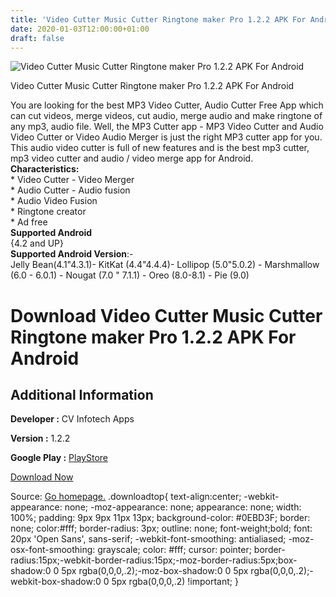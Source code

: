 ```yaml
---
title: 'Video Cutter Music Cutter Ringtone maker Pro 1.2.2 APK For Android'
date: 2020-01-03T12:00:00+01:00
draft: false
---
```


![Video Cutter Music Cutter Ringtone maker Pro 1.2.2 APK For Android](https://i1.wp.com/apkhome.net/wp-content/uploads/2020/01/Video-Cutter-Music-Cutter-Ringtone-maker-Pro-1.2.2.png "Video Cutter Music Cutter Ringtone maker Pro 1.2.2 APK For Android")

  

Video Cutter Music Cutter Ringtone maker Pro 1.2.2 APK For Android

You are looking for the best MP3 Video Cutter, Audio Cutter Free App which can cut videos, merge videos, cut audio, merge audio and make ringtone of any mp3, audio file. Well, the MP3 Cutter app - MP3 Video Cutter and Audio Video Cutter or Video Audio Merger is just the right MP3 cutter app for you. This audio video cutter is full of new features and is the best mp3 cutter, mp3 video cutter and audio / video merge app for Android.  
**Characteristics:**  
\* Video Cutter - Video Merger  
\* Audio Cutter - Audio fusion  
\* Audio Video Fusion  
\* Ringtone creator  
\* Ad free  
**Supported Android**  
{4.2 and UP}  
**Supported Android Version**:-  
Jelly Bean(4.1"4.3.1)- KitKat (4.4"4.4.4)- Lollipop (5.0"5.0.2) - Marshmallow (6.0 - 6.0.1) - Nougat (7.0 " 7.1.1) - Oreo (8.0-8.1) - Pie (9.0)

Download Video Cutter Music Cutter Ringtone maker Pro 1.2.2 APK For Android
===========================================================================

Additional Information
----------------------

**Developer :** CV Infotech Apps

**Version :** 1.2.2

**Google Play :** [PlayStore](https://play.google.com/store/apps/details?id=videocutter.audiocutter.ringtonecutter)

  

[Download Now](https://store4app.co/post/video-cutter-music-cutter-ringtone-maker-pro-1-2-2-apk-for-android_1578036114)

  
Source: [Go homepage.](https://store4app.co/post/video-cutter-music-cutter-ringtone-maker-pro-1-2-2-apk-for-android_1578036114) .downloadtop{ text-align:center; -webkit-appearance: none; -moz-appearance: none; appearance: none; width: 100%; padding: 9px 9px 11px 13px; background-color: #0EBD3F; border: none; color:#fff; border-radius: 3px; outline: none; font-weight;bold; font: 20px 'Open Sans', sans-serif; -webkit-font-smoothing: antialiased; -moz-osx-font-smoothing: grayscale; color: #fff; cursor: pointer; border-radius:15px;-webkit-border-radius:15px;-moz-border-radius:5px;box-shadow:0 0 5px rgba(0,0,0,.2);-moz-box-shadow:0 0 5px rgba(0,0,0,.2);-webkit-box-shadow:0 0 5px rgba(0,0,0,.2) !important; }